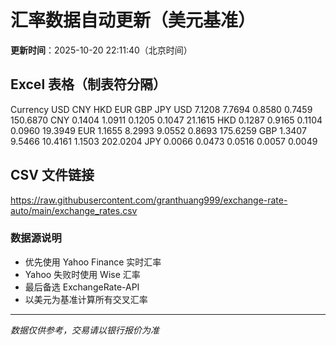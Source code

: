 # 汇率数据自动更新（美元基准）

**更新时间**：2025-10-20 22:11:40（北京时间）

## Excel 表格（制表符分隔）

Currency	USD	CNY	HKD	EUR	GBP	JPY
USD		7.1208	7.7694	0.8580	0.7459	150.6870
CNY	0.1404		1.0911	0.1205	0.1047	21.1615
HKD	0.1287	0.9165		0.1104	0.0960	19.3949
EUR	1.1655	8.2993	9.0552		0.8693	175.6259
GBP	1.3407	9.5466	10.4161	1.1503		202.0204
JPY	0.0066	0.0473	0.0516	0.0057	0.0049	

## CSV 文件链接

https://raw.githubusercontent.com/granthuang999/exchange-rate-auto/main/exchange_rates.csv

### 数据源说明
- 优先使用 Yahoo Finance 实时汇率
- Yahoo 失败时使用 Wise 汇率
- 最后备选 ExchangeRate-API
- 以美元为基准计算所有交叉汇率

---
*数据仅供参考，交易请以银行报价为准*